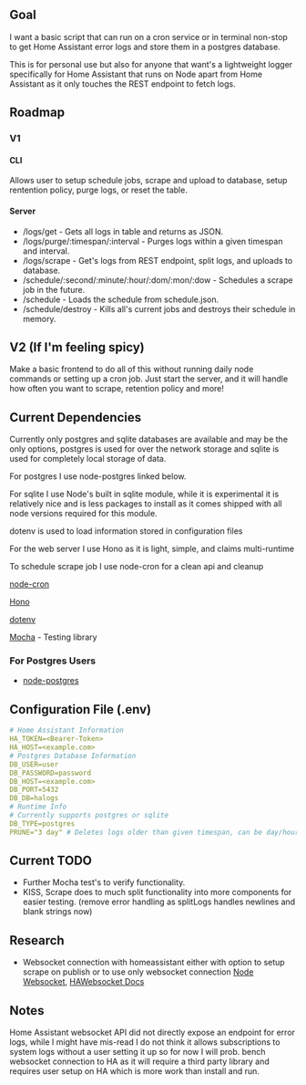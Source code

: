 ## Goal

I want a basic script that can run on a cron service or in terminal non-stop to get Home Assistant error logs and store them in a postgres database.

This is for personal use but also for anyone that want's a lightweight logger specifically for Home Assistant that runs on Node apart from Home Assistant as it only touches the REST endpoint to fetch logs.

## Roadmap

### V1

#### CLI

Allows user to setup schedule jobs, scrape and upload to database, setup rentention policy, purge logs, or reset the table.

#### Server

- /logs/get - Gets all logs in table and returns as JSON.
- /logs/purge/:timespan/:interval - Purges logs within a given timespan and interval.
- /logs/scrape - Get's logs from REST endpoint, split logs, and uploads to database.
- /schedule/:second/:minute/:hour/:dom/:mon/:dow - Schedules a scrape job in the future.
- /schedule - Loads the schedule from schedule.json.
- /schedule/destroy - Kills all's current jobs and destroys their schedule in memory.


## V2 (If I'm feeling spicy)

Make a basic frontend to do all of this without running daily node commands or setting up a cron job.
Just start the server, and it will handle how often you want to scrape, retention policy and more!

## Current Dependencies

Currently only postgres and sqlite databases are available and may be the only options, postgres is used for over the network storage and sqlite is used for completely local storage of data.

For postgres I use node-postgres linked below.

For sqlite I use Node's built in sqlite module, while it is experimental it is relatively nice and is less packages to install as it comes shipped with all node versions required for this module.

dotenv is used to load information stored in configuration files

For the web server I use Hono as it is light, simple, and claims multi-runtime

To schedule scrape job I use node-cron for a clean api and cleanup

[node-cron](https://www.npmjs.com/package/node-cron)

[Hono](https://hono.dev/)

[dotenv](https://www.npmjs.com/package/dotenv)

[Mocha](https://mochajs.org/) -  Testing library

### For Postgres Users

- [node-postgres](https://www.npmjs.com/package/pg)

## Configuration File (.env)

```yml
# Home Assistant Information
HA_TOKEN=<Bearer-Token>
HA_HOST=<example.com>
# Postgres Database Information
DB_USER=user
DB_PASSWORD=password
DB_HOST=<example.com>
DB_PORT=5432
DB_DB=halogs
# Runtime Info
# Currently supports postgres or sqlite
DB_TYPE=postgres
PRUNE="3 day" # Deletes logs older than given timespan, can be day/hour.
```

## Current TODO

- Further Mocha test's to verify functionality.
- KISS, Scrape does to much split functionality into more components for easier testing. (remove error handling as splitLogs handles newlines and blank strings now)

## Research

- Websocket connection with homeassistant either with option to setup scrape on publish or to use only websocket connection [Node Websocket](https://nodejs.org/en/learn/getting-started/websocket), [HAWebsocket Docs](https://developers.home-assistant.io/docs/api/websocket/)

## Notes

Home Assistant websocket API did not directly expose an endpoint for error logs, while I might have mis-read I do not think it allows subscriptions to system logs without a user setting it up so for now I will prob. bench websocket connection to HA as it will require a third party library and requires user setup on HA which is more work than install and run.